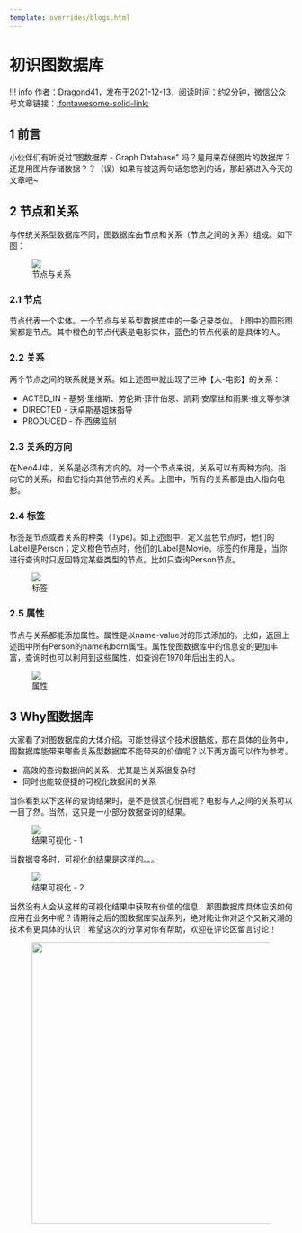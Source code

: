 ```yaml
---
template: overrides/blogs.html
---
```


# 初识图数据库

!!! info
    作者：Dragond41，发布于2021-12-13，阅读时间：约2分钟，微信公众号文章链接：[:fontawesome-solid-link:]()

## 1 前言

小伙伴们有听说过"图数据库 - Graph Database" 吗？是用来存储图片的数据库？还是用图片存储数据？？（误）如果有被这两句话忽悠到的话，那赶紧进入今天的文章吧~

## 2 节点和关系

与传统关系型数据库不同，图数据库由节点和关系（节点之间的关系）组成。如下图：

<figure>
  <img src="https://cdn.jsdelivr.net/gh/BulletTech2021/Pics/img/1_V1.png"  />
  <figcaption>节点与关系</figcaption>
</figure>


### 2.1 节点

节点代表一个实体。一个节点与关系型数据库中的一条记录类似。上图中的圆形图案都是节点。其中橙色的节点代表是电影实体，蓝色的节点代表的是具体的人。

### 2.2 关系

两个节点之间的联系就是关系。如上述图中就出现了三种【人-电影】的关系：

- ACTED_IN - 基努·里维斯、劳伦斯·菲什伯恩、凯莉·安摩丝和雨果·维文等参演
- DIRECTED - 沃卓斯基姐妹指导
- PRODUCED - 乔·西佛监制

### 2.3 关系的方向

在Neo4J中，关系是必须有方向的。对一个节点来说，关系可以有两种方向。指向它的关系，和由它指向其他节点的关系。上图中，所有的关系都是由人指向电影。

### 2.4 标签

标签是节点或者关系的种类（Type)。如上述图中，定义蓝色节点时，他们的Label是Person；定义橙色节点时，他们的Label是Movie。标签的作用是，当你进行查询时只返回特定某些类型的节点。比如只查询Person节点。

<figure>
  <img src="https://cdn.jsdelivr.net/gh/BulletTech2021/Pics/img/1_V2.png"  />
  <figcaption>标签</figcaption>
</figure>

### 2.5 属性

节点与关系都能添加属性。属性是以name-value对的形式添加的。比如，返回上述图中所有Person的name和born属性。属性使图数据库中的信息变的更加丰富，查询时也可以利用到这些属性，如查询在1970年后出生的人。

<figure>
  <img src="https://cdn.jsdelivr.net/gh/BulletTech2021/Pics/img/1_V3.png"  />
  <figcaption>属性</figcaption>
</figure>

## 3 Why图数据库

大家看了对图数据库的大体介绍，可能觉得这个技术很酷炫，那在具体的业务中，图数据库能带来哪些关系型数据库不能带来的价值呢？以下两方面可以作为参考。

- 高效的查询数据间的关系，尤其是当关系很复杂时
- 同时也能较便捷的可视化数据间的关系

当你看到以下这样的查询结果时，是不是很赏心悦目呢？电影与人之间的关系可以一目了然。当然，这只是一小部分数据查询的结果。

<figure>
  <img src="https://cdn.jsdelivr.net/gh/BulletTech2021/Pics/img/1_V4.png"  />
  <figcaption>结果可视化 - 1</figcaption>
</figure>

当数据变多时，可视化的结果是这样的。。。

<figure>
  <img src="https://cdn.jsdelivr.net/gh/BulletTech2021/Pics/img/1_V5.png"  />
  <figcaption>结果可视化 - 2</figcaption>
</figure>

当然没有人会从这样的可视化结果中获取有价值的信息，那图数据库具体应该如何应用在业务中呢？请期待之后的图数据库实战系列，绝对能让你对这个又新又潮的技术有更具体的认识！希望这次的分享对你有帮助，欢迎在评论区留言讨论！

<figure>
  <img src="https://cdn.jsdelivr.net/gh/BulletTech2021/Pics/2021-6-14/1623639526512-1080P%20(Full%20HD)%20-%20Tail%20Pic.png" width="500" />
</figure>
